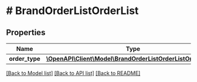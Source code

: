 # # BrandOrderListOrderList

## Properties

Name | Type | Description | Notes
------------ | ------------- | ------------- | -------------
**order_type** | [**\OpenAPI\Client\Model\BrandOrderListOrderListOrderType[]**](BrandOrderListOrderListOrderType.md) |  | [optional]

[[Back to Model list]](../../README.md#models) [[Back to API list]](../../README.md#endpoints) [[Back to README]](../../README.md)
